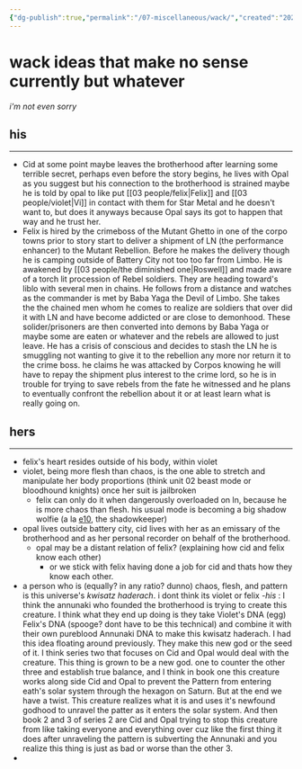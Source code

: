 ```yaml
---
{"dg-publish":true,"permalink":"/07-miscellaneous/wack/","created":"2025-07-22T08:34:38.162-05:00","updated":"2025-10-25T21:43:10.697-05:00"}
---
```


# wack ideas that make no sense currently but whatever
*i'm not even sorry*

## his
---
- Cid at some point maybe leaves the brotherhood after learning some terrible secret, perhaps even before the story begins, he lives with Opal as you suggest but his connection to the brotherhood is strained maybe he is told by opal to like put [[03 people/felix\|Felix]] and [[03 people/violet\|Vi]] in contact with them for Star Metal and he doesn't want to, but does it anyways because Opal says its got to happen that way and he trust her.
- Felix is hired by the crimeboss of the Mutant Ghetto in one of the corpo towns prior to story start to deliver a shipment of LN (the performance enhancer) to the Mutant Rebellion.  Before he makes the delivery though he is camping outside of Battery City not too too far from Limbo.  He is awakened by [[03 people/the diminished one\|Roswell]] and made aware of a torch lit procession of Rebel soldiers.  They are heading toward's liblo with several men in chains.  He follows from a distance and watches as the commander is met by Baba Yaga the Devil of Limbo.  She takes the the chained men whom he comes to realize are soldiers that over did it with LN and have become addicted or are close to demonhood.  These solider/prisoners are then converted into demons by Baba Yaga or maybe some are eaten or whatever and the rebels are allowed to just leave.  He has a crisis of conscious and decides to stash the LN he is smuggling not wanting to give it to the rebellion any more nor return it to the crime boss.  he claims he was attacked by Corpos knowing he will have to repay the shipment plus interest to the crime lord, so he is in trouble for trying to save rebels from the fate he witnessed and he plans to eventually confront the rebellion about it or at least learn what is really going on. 
## hers
---
- felix's heart resides outside of his body, within violet
- violet, being more flesh than chaos, is the one able to stretch and manipulate her body proportions (think unit 02 beast mode or bloodhound knights) once her suit is jailbroken
	- felix can only do it when dangerously overloaded on ln, because he is more chaos than flesh. his usual mode is becoming a big shadow wolfie (a la [e10](https://finalfantasy.fandom.com/wiki/Eden%27s_Promise:_Litany), the shadowkeeper)
- opal lives outside battery city, cid lives with her as an emissary of the brotherhood and as her personal recorder on behalf of the brotherhood. 
	- opal may be a distant relation of felix? (explaining how cid and felix know each other) 
		- or we stick with felix having done a job for cid and thats how they know each other.
- a person who is (equally? in any ratio? dunno) chaos, flesh, and pattern is this universe's *kwisatz haderach*. i dont think its violet or felix
		-*his* : I think the annunaki who founded the brotherhood is trying to create this creature.  I think what they end up doing is they take Violet's DNA (egg) Felix's DNA (spooge? dont have to be this technical) and combine it with their own pureblood Annunaki DNA to make this kwisatz haderach.  I had this idea floating around previously.  They make this new god or the seed of it.  I think series two that focuses on Cid and Opal would deal with the creature.  This thing is grown to be a new god.  one to counter the other three and establish true balance, and I think in book one this creature works along side Cid and Opal to prevent the Pattern from entering eath's solar system through the hexagon on Saturn.  But at the end we have a twist. This creature realizes what it is and uses it's newfound godhood to unravel the patter as it enters the solar system.  And then book 2 and 3 of series 2 are Cid and Opal trying to stop this creature from like taking everyone and everything over cuz like the first thing it does after unraveling the pattern is subverting the Annunaki and you realize this thing is just as bad or worse than the other 3.
- 
